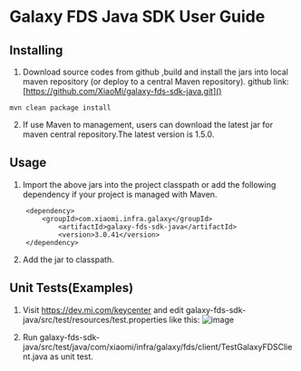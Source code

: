 # Galaxy FDS Java SDK User Guide

## Installing

1. Download source codes from github ,build and install the jars into local maven repository (or deploy to a central Maven repository).
github link: [https://github.com/XiaoMi/galaxy-fds-sdk-java.git]()

`mvn clean package install`

2. If use Maven to management, users can download the latest jar for maven central repository.The latest version is 1.5.0.

## Usage

1. Import the above jars into the project classpath or add the following dependency if your project is managed with Maven.

```
    <dependency>
      	<groupId>com.xiaomi.infra.galaxy</groupId>
    		<artifactId>galaxy-fds-sdk-java</artifactId>
    		<version>3.0.41</version>
    </dependency>
```

2. Add the jar to classpath.

## Unit Tests(Examples)
1. Visit https://dev.mi.com/keycenter and edit galaxy-fds-sdk-java/src/test/resources/test.properties like this:
![image](https://github.com/XiaoMi/galaxy-fds-sdk-java/raw/master/java-sdk-test-setting.jpg)

2. Run galaxy-fds-sdk-java/src/test/java/com/xiaomi/infra/galaxy/fds/client/TestGalaxyFDSClient.java as unit test.
